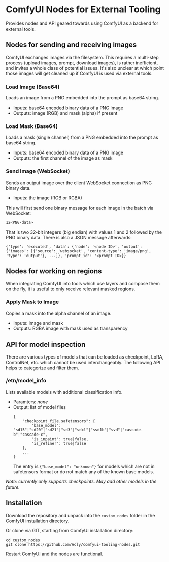 # ComfyUI Nodes for External Tooling

Provides nodes and API geared towards using ComfyUI as a backend for external tools.

## Nodes for sending and receiving images

ComfyUI exchanges images via the filesystem. This requires a
multi-step process (upload images, prompt, download images), is rather
inefficient, and invites a whole class of potential issues. It's also unclear
at which point those images will get cleaned up if ComfyUI is used
via external tools.

### Load Image (Base64)

Loads an image from a PNG embedded into the prompt as base64 string.
* Inputs: base64 encoded binary data of a PNG image
* Outputs: image (RGB) and mask (alpha) if present

### Load Mask (Base64)

Loads a mask (single channel) from a PNG embedded into the prompt as base64 string.
* Inputs: base64 encoded binary data of a PNG image
* Outputs: the first channel of the image as mask

### Send Image (WebSocket)

Sends an output image over the client WebSocket connection as PNG binary data.
* Inputs: the image (RGB or RGBA)

This will first send one binary message for each image in the batch via WebSocket:
```
12<PNG-data>
```
That is two 32-bit integers (big endian) with values 1 and 2 followed by the PNG binary data. There is also a JSON message afterwards:
```
{'type': 'executed', 'data': {'node': '<node ID>', 'output': {'images': [{'source': 'websocket', 'content-type': 'image/png', 'type': 'output'}, ...]}, 'prompt_id': '<prompt ID>}}
```

## Nodes for working on regions

When integrating ComfyUI into tools which use layers and compose them on the fly, it is useful to only receive relevant masked regions.

### Apply Mask to Image

Copies a mask into the alpha channel of an image.
* Inputs: image and mask
* Outputs: RGBA image with mask used as transparency

## API for model inspection

There are various types of models that can be loaded as checkpoint, LoRA, ControlNet, etc. which cannot be used interchangeably. The following API helps to categorize and filter them.

### /etn/model_info

Lists available models with additional classification info.
* Paramters: _none_
* Output: list of model files
    ```
    {
        "checkpoint_file.safetensors": {
            "base_model": "sd15"|"sd20"|"sd21"|"sd3"|"sdxl"|"ssd1b"|"svd"|"cascade-b"|"cascade-c",
            "is_inpaint": true|false,
            "is_refiner": true|false
        },
        ...
    }
    ```
    The entry is `{"base_model": "unknown"}` for models which are not in safetensors format or do not match any of the known base models.

_Note: currently only supports checkpoints. May add other models in the future._

## Installation

Download the repository and unpack into the `custom_nodes` folder in the ComfyUI installation directory.

Or clone via GIT, starting from ComfyUI installation directory:
```
cd custom_nodes
git clone https://github.com/Acly/comfyui-tooling-nodes.git
```

Restart ComfyUI and the nodes are functional.
